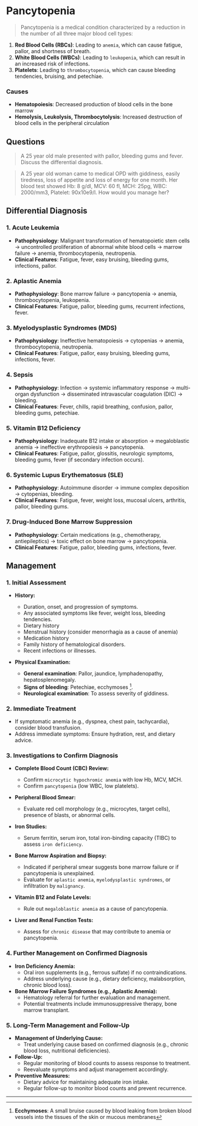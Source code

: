 # Pancytopenia

> Pancytopenia is a medical condition characterized by a reduction in the number of all three major blood cell types:

1. **Red Blood Cells (RBCs)**: Leading to `anemia`, which can cause fatigue, pallor, and shortness of breath.
2. **White Blood Cells (WBCs)**: Leading to `leukopenia`, which can result in an increased risk of infections.
3. **Platelets**: Leading to `thrombocytopenia`, which can cause bleeding tendencies, bruising, and petechiae.

### Causes

- **Hematopoiesis**: Decreased production of blood cells in the bone marrow
- **Hemolysis, Leukolysis, Thrombocytolysis**: Increased destruction of blood cells in the peripheral circulation

## Questions

> A 25 year old male presented with pallor, bleeding gums and fever. Discuss the differential diagnosis.

> A 25 year old woman came to medical OPD with giddiness, easily tiredness, loss of appetite and loss of energy for one month. Her blood test showed Hb: 8 g/dl, MCV: 60 fl, MCH: 25pg, WBC: 2000/mm3, Platelet: 90x10e9/l. How would you manage her?

## Differential Diagnosis

### 1. Acute Leukemia

- **Pathophysiology**: Malignant transformation of hematopoietic stem cells → uncontrolled proliferation of abnormal white blood cells → marrow failure → anemia, thrombocytopenia, neutropenia.
- **Clinical Features**: Fatigue, fever, easy bruising, bleeding gums, infections, pallor.

### 2. Aplastic Anemia

- **Pathophysiology**: Bone marrow failure → pancytopenia → anemia, thrombocytopenia, leukopenia.
- **Clinical Features**: Fatigue, pallor, bleeding gums, recurrent infections, fever.

### 3. Myelodysplastic Syndromes (MDS)

- **Pathophysiology**: Ineffective hematopoiesis → cytopenias → anemia, thrombocytopenia, neutropenia.
- **Clinical Features**: Fatigue, pallor, easy bruising, bleeding gums, infections, fever.

### 4. Sepsis

- **Pathophysiology**: Infection → systemic inflammatory response → multi-organ dysfunction → disseminated intravascular coagulation (DIC) → bleeding.
- **Clinical Features**: Fever, chills, rapid breathing, confusion, pallor, bleeding gums, petechiae.

### 5. Vitamin B12 Deficiency

- **Pathophysiology**: Inadequate B12 intake or absorption → megaloblastic anemia → ineffective erythropoiesis → pancytopenia.
- **Clinical Features**: Fatigue, pallor, glossitis, neurologic symptoms, bleeding gums, fever (if secondary infection occurs).

### 6. Systemic Lupus Erythematosus (SLE)

- **Pathophysiology**: Autoimmune disorder → immune complex deposition → cytopenias, bleeding.
- **Clinical Features**: Fatigue, fever, weight loss, mucosal ulcers, arthritis, pallor, bleeding gums.

### 7. Drug-Induced Bone Marrow Suppression

- **Pathophysiology**: Certain medications (e.g., chemotherapy, antiepileptics) → toxic effect on bone marrow → pancytopenia.
- **Clinical Features**: Fatigue, pallor, bleeding gums, infections, fever.

## Management

### 1. Initial Assessment

- **History:**

  - Duration, onset, and progression of symptoms.
  - Any associated symptoms like fever, weight loss, bleeding tendencies.
  - Dietary history
  - Menstrual history (consider menorrhagia as a cause of anemia)
  - Medication history
  - Family history of hematological disorders.
  - Recent infections or illnesses.

- **Physical Examination:**
  - **General examination**: Pallor, jaundice, lymphadenopathy, hepatosplenomegaly.
  - **Signs of bleeding**: Petechiae, ecchymoses [^1].
  - **Neurological examination**: To assess severity of giddiness.

[^1]: **Ecchymoses**: A small bruise caused by blood leaking from broken blood vessels into the tissues of the skin or mucous membranes

### 2. Immediate Treatment

- If symptomatic anemia (e.g., dyspnea, chest pain, tachycardia), consider blood transfusion.
- Address immediate symptoms: Ensure hydration, rest, and dietary advice.

### 3. Investigations to Confirm Diagnosis

- **Complete Blood Count (CBC) Review:**

  - Confirm `microcytic hypochromic anemia` with low Hb, MCV, MCH.
  - Confirm `pancytopenia` (low WBC, low platelets).

- **Peripheral Blood Smear:**

  - Evaluate red cell morphology (e.g., microcytes, target cells), presence of blasts, or abnormal cells.

- **Iron Studies:**

  - Serum ferritin, serum iron, total iron-binding capacity (TIBC) to assess `iron deficiency`.

- **Bone Marrow Aspiration and Biopsy:**

  - Indicated if peripheral smear suggests bone marrow failure or if pancytopenia is unexplained.
  - Evaluate for `aplastic anemia`, `myelodysplastic syndromes`, or infiltration by `malignancy`.

- **Vitamin B12 and Folate Levels:**

  - Rule out `megaloblastic anemia` as a cause of pancytopenia.

- **Liver and Renal Function Tests:**
  - Assess for `chronic disease` that may contribute to anemia or pancytopenia.

### 4. Further Management on Confirmed Diagnosis

- **Iron Deficiency Anemia:**
  - Oral iron supplements (e.g., ferrous sulfate) if no contraindications.
  - Address underlying cause (e.g., dietary deficiency, malabsorption, chronic blood loss).
- **Bone Marrow Failure Syndromes (e.g., Aplastic Anemia):**
  - Hematology referral for further evaluation and management.
  - Potential treatments include immunosuppressive therapy, bone marrow transplant.

### 5. Long-Term Management and Follow-Up

- **Management of Underlying Cause:**
  - Treat underlying cause based on confirmed diagnosis (e.g., chronic blood loss, nutritional deficiencies).
- **Follow-Up:**
  - Regular monitoring of blood counts to assess response to treatment.
  - Reevaluate symptoms and adjust management accordingly.
- **Preventive Measures:**
  - Dietary advice for maintaining adequate iron intake.
  - Regular follow-up to monitor blood counts and prevent recurrence.

---
